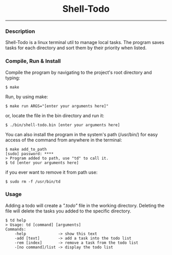 
<h1 align="center">
  Shell-Todo
</h1>

___

### Description
Shell-Todo is a linux terminal util to manage local tasks.
The program saves tasks for each directory and sort them by their priority when listed.

### Compile, Run & Install
Compile the program by navigating to the project's root directory and typing:
```
$ make
```
Run, by using make:
```
$ make run ARGS="[enter your arguments here]"
```
or, locate the file in the bin directory and run it:
```
$ ./bin/shell-todo.bin [enter your arguments here]
```
You can also install the program in the system's path (/usr/bin/) for easy access of the command from anywhere in the terminal:
```
$ make add_to_path
[sudo] password: ****
> Program added to path, use "td" to call it.
$ td [enter your arguments here]
```
if you ever want to remove it from path use:
```
$ sudo rm -f /usr/bin/td
```

### Usage
Adding a todo will create a _".todo"_ file in the working directory. Deleting the file will delete the tasks you added to the specific directory.
```
$ td help
> Usage: td [command] [arguments]
Commands:
	-help              -> show this text
	-add [text]        -> add a task into the todo list
	-rem [index]       -> remove a task from the todo list
	-[no command]/list -> display the todo list

```
